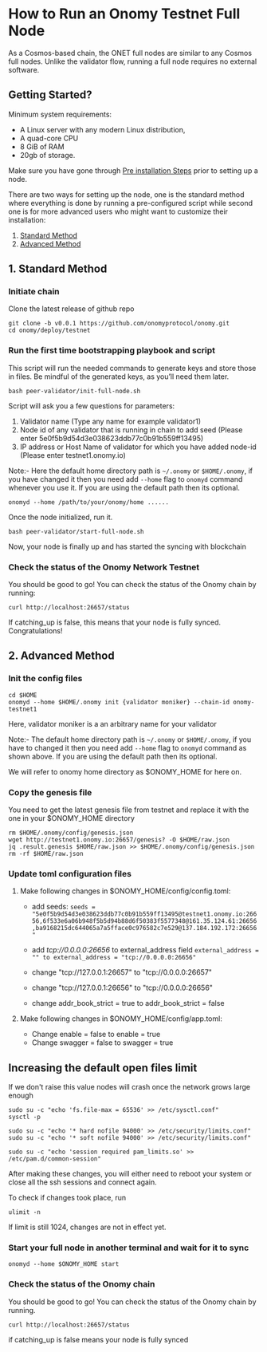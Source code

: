 # How to Run an Onomy Testnet Full Node

As a Cosmos-based chain, the ONET full nodes are similar to any Cosmos full nodes. Unlike the validator flow, running a full node requires no external software. 

## Getting Started?
Minimum system requirements:
- A Linux server with any modern Linux distribution, 
- A quad-core CPU
- 8 GiB of RAM
- 20gb of storage.

Make sure you have gone through [Pre installation Steps](pre-installation.md) prior to setting up a node.

There are two ways for setting up the node, one is the standard method where everything is done by running a pre-configured script while second one is for more advanced users who might want to customize their installation:

1. [Standard Method](#standardMethod)
2. [Advanced Method](#advancedMethod)

## <a name="standardMethod"></a> 1. Standard Method
### Initiate chain

Clone the latest release of github repo
```
git clone -b v0.0.1 https://github.com/onomyprotocol/onomy.git
cd onomy/deploy/testnet
```

### Run the first time bootstrapping playbook and script

This script will run the needed commands to generate keys and store those in files. Be mindful of the generated keys, as you’ll need them later.


```
bash peer-validator/init-full-node.sh
```
Script will ask you a few questions for parameters:
1. Validator name (Type any name for example validator1)
2. Node id of any validator that is running in chain to add seed (Please enter 5e0f5b9d54d3e038623ddb77c0b91b559ff13495)
3. IP address or Host Name of validator for which you have added node-id (Please enter testnet1.onomy.io)

Note:- Here the default home directory path is `~/.onomy` or `$HOME/.onomy`, if you have changed it then you need add `--home` flag to `onomyd` command whenever you use it. If you are using the default path then its optional.

```
onomyd --home /path/to/your/onomy/home ......
```

Once the node initialized, run it. 

```
bash peer-validator/start-full-node.sh
```

Now, your node is finally up and has started the syncing with blockchain

### Check the status of the Onomy Network Testnet

You should be good to go! You can check the status of the Onomy chain by running:
```
curl http://localhost:26657/status
```
If catching_up is false, this means that your node is fully synced. Congratulations!




## <a name="advancedMethod"></a> 2. Advanced Method
### Init the config files

```
cd $HOME
onomyd --home $HOME/.onomy init {validator moniker} --chain-id onomy-testnet1
```
Here, validator moniker is a an arbitrary name for your validator

Note:- The default home directory path is `~/.onomy` or `$HOME/.onomy`, if you have to changed it then you need add `--home` flag to `onomyd` command as shown above. If you are using the default path then its optional.

We will refer to onomy home directory as $ONOMY_HOME for here on.

### Copy the genesis file
You need to get the latest genesis file from testnet and replace it with the one in your $ONOMY_HOME directory
```
rm $HOME/.onomy/config/genesis.json
wget http://testnet1.onomy.io:26657/genesis? -O $HOME/raw.json
jq .result.genesis $HOME/raw.json >> $HOME/.onomy/config/genesis.json
rm -rf $HOME/raw.json
```

### Update toml configuration files

1. Make following changes in $ONOMY_HOME/config/config.toml:


	- add seeds:
	`seeds = "5e0f5b9d54d3e038623ddb77c0b91b559ff13495@testnet1.onomy.io:26656,6f533e6a06b948f5b5d94b88d6f50383f5577348@161.35.124.61:26656,ba9168215dc644065a7a5fface0c976582c7e529@137.184.192.172:26656"`

	- add *tcp://0.0.0.0:26656* to external_address field
	`external_address = "" to external_address = "tcp://0.0.0.0:26656"`

	- change "tcp://127.0.0.1:26657" to "tcp://0.0.0.0:26657"
	- change "tcp://127.0.0.1:26656" to "tcp://0.0.0.0:26656"
	- change addr_book_strict = true to addr_book_strict = false

2. Make following changes in $ONOMY_HOME/config/app.toml:


	- Change enable = false to enable = true
	- Change swagger = false to swagger = true

## Increasing the default open files limit
If we don't raise this value nodes will crash once the network grows large enough
```
sudo su -c "echo 'fs.file-max = 65536' >> /etc/sysctl.conf"
sysctl -p

sudo su -c "echo '* hard nofile 94000' >> /etc/security/limits.conf"
sudo su -c "echo '* soft nofile 94000' >> /etc/security/limits.conf"

sudo su -c "echo 'session required pam_limits.so' >> /etc/pam.d/common-session"
```
After making these changes, you will either need to reboot your system or close all the ssh sessions and connect again.

To check if changes took place, run 
```
ulimit -n
```
If limit is still 1024, changes are not in effect yet.

### Start your full node in another terminal and wait for it to sync

```
onomyd --home $ONOMY_HOME start
```

### Check the status of the Onomy chain

You should be good to go! You can check the status of the Onomy chain by running.
```
curl http://localhost:26657/status
```
if catching_up is false means your node is fully synced
